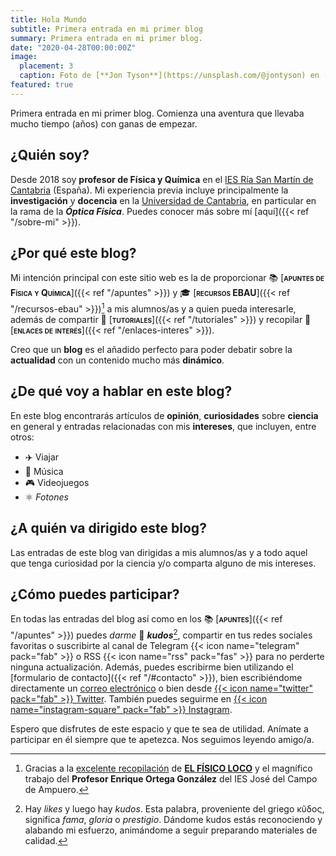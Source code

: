 ```yaml
---
title: Hola Mundo
subtitle: Primera entrada en mi primer blog
summary: Primera entrada en mi primer blog.
date: "2020-04-28T00:00:00Z"
image:
  placement: 3
  caption: Foto de [**Jon Tyson**](https://unsplash.com/@jontyson) en [Unsplash](https://unsplash.com)
featured: true  
---
```


Primera entrada en mi primer blog. Comienza una aventura que llevaba mucho tiempo (años) con ganas de empezar.

## ¿Quién soy?

Desde 2018 soy **profesor de Física y Química** en el [IES Ría San Martín de Cantabria](http://portaleducativo.educantabria.es/web/iesriasanmartin) (España). Mi experiencia previa incluye principalmente la **investigación** y **docencia** en la [Universidad de Cantabria](https://web.unican.es), en particular en la rama de la ***Óptica Física***. Puedes conocer más sobre mí [aquí]({{< ref "/sobre-mi" >}}).


## ¿Por qué este blog?

Mi intención principal con este sitio web es la de proporcionar 📚 [<span style="font-variant:small-caps;">**apuntes de Física y Química**</span>]({{< ref "/apuntes" >}}) y 🎓 [<span style="font-variant:small-caps;">**recursos EBAU**</span>]({{< ref "/recursos-ebau" >}})[^1] a mis alumnos/as y a quien pueda interesarle, además de compartir 👐 [<span style="font-variant:small-caps;">**tutoriales**</span>]({{< ref "/tutoriales" >}}) y recopilar 🔗 [<span style="font-variant:small-caps;">**enlaces de interés**</span>]({{< ref "/enlaces-interes" >}}).

[^1]: Gracias a la [excelente recopilación](http://elfisicoloco.blogspot.com/p/pau-cantabria-new.html) de [**EL FÍSICO LOCO**](http://elfisicoloco.blogspot.com) y el magnífico trabajo del **Profesor Enrique Ortega González** del IES José del Campo de Ampuero.

Creo que un **blog** es el añadido perfecto para poder debatir sobre la **actualidad** con un contenido mucho más **dinámico**.

## ¿De qué voy a hablar en este blog?
En este blog encontrarás artículos de **opinión**, **curiosidades** sobre **ciencia** en general y entradas relacionadas con mis **intereses**, que incluyen, entre otros:

- ✈️ Viajar
- 🎸 Música
- 🎮 Videojuegos
- ⚛️ _Fotones_

## ¿A quién va dirigido este blog?

Las entradas de este blog van dirigidas a mis alumnos/as y a todo aquel que tenga curiosidad por la ciencia y/o comparta alguno de mis intereses.

## ¿Cómo puedes participar?

En todas las entradas del blog así como en los 📚 [<span style="font-variant:small-caps;">**apuntes**</span>]({{< ref "/apuntes" >}}) puedes *darme* 👏 ***kudos***[^2], compartir en tus redes sociales favoritas o suscribirte al canal de Telegram {{< icon name="telegram" pack="fab" >}} o RSS {{< icon name="rss" pack="fas" >}} para no perderte ninguna actualización. Además, puedes escribirme bien utilizando el [formulario de contacto]({{< ref "/#contacto" >}}), bien escribiéndome directamente un [correo electrónico](mailto:rodri.alcaraz@gmail.com) o bien desde [{{< icon name="twitter" pack="fab" >}} Twitter](https://twitter.com/alcarazr). También puedes seguirme en [{{< icon name="instagram-square" pack="fab" >}} Instagram](https://www.instagram.com/fisiquimicamente/).

[^2]: Hay *likes* y luego hay *kudos*. Esta palabra, proveniente del griego κῦδος, significa *fama*, *gloria* o *prestigio*. Dándome kudos estás reconociendo y alabando mi esfuerzo, animándome a seguir preparando materiales de calidad.

Espero que disfrutes de este espacio y que te sea de utilidad. Anímate a participar en él siempre que te apetezca. Nos seguimos leyendo amigo/a.